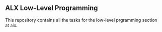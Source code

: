 ## ALX Low-Level Programming
This repository contains all the tasks for the low-level prgramming section at alx.
